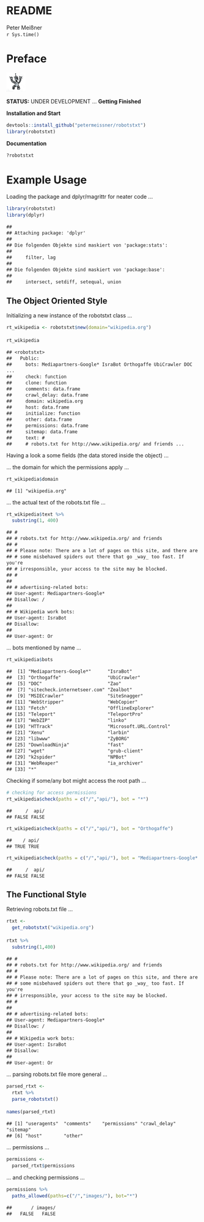 # README
Peter Meißner  
`r Sys.time()`  

# Preface

![](logo/robotstxt.png)

**STATUS:** UNDER DEVELOPMENT ... **Getting Finished**


**Installation and Start**


```r
devtools::install_github("petermeissner/robotstxt")
library(robotstxt)
```


**Documentation**


```r
?robotstxt
```




# Example Usage 

Loading the package and dplyr/magrittr for neater code  ... 


```r
library(robotstxt)
library(dplyr)
```

```
## 
## Attaching package: 'dplyr'
## 
## Die folgenden Objekte sind maskiert von 'package:stats':
## 
##     filter, lag
## 
## Die folgenden Objekte sind maskiert von 'package:base':
## 
##     intersect, setdiff, setequal, union
```

## The Object Oriented Style

Initializing a new instance of the robotstxt class ... 

```r
rt_wikipedia <- robotstxt$new(domain="wikipedia.org")

rt_wikipedia
```

```
## <robotstxt>
##   Public:
##     bots: Mediapartners-Google* IsraBot Orthogaffe UbiCrawler DOC  ...
##     check: function
##     clone: function
##     comments: data.frame
##     crawl_delay: data.frame
##     domain: wikipedia.org
##     host: data.frame
##     initialize: function
##     other: data.frame
##     permissions: data.frame
##     sitemap: data.frame
##     text: #
##     # robots.txt for http://www.wikipedia.org/ and friends ...
```


Having a look a some fields (the data stored inside the object) ... 

... the domain for which the permissions apply ... 


```r
rt_wikipedia$domain
```

```
## [1] "wikipedia.org"
```

... the actual text of the robots.txt file ... 


```r
rt_wikipedia$text %>% 
  substring(1, 400) 
```

```
## #
## # robots.txt for http://www.wikipedia.org/ and friends
## #
## # Please note: There are a lot of pages on this site, and there are
## # some misbehaved spiders out there that go _way_ too fast. If you're
## # irresponsible, your access to the site may be blocked.
## #
## 
## # advertising-related bots:
## User-agent: Mediapartners-Google*
## Disallow: /
## 
## # Wikipedia work bots:
## User-agent: IsraBot
## Disallow:
## 
## User-agent: Or
```

... bots mentioned by name ...


```r
rt_wikipedia$bots
```

```
##  [1] "Mediapartners-Google*"      "IsraBot"                   
##  [3] "Orthogaffe"                 "UbiCrawler"                
##  [5] "DOC"                        "Zao"                       
##  [7] "sitecheck.internetseer.com" "Zealbot"                   
##  [9] "MSIECrawler"                "SiteSnagger"               
## [11] "WebStripper"                "WebCopier"                 
## [13] "Fetch"                      "OfflineExplorer"           
## [15] "Teleport"                   "TeleportPro"               
## [17] "WebZIP"                     "linko"                     
## [19] "HTTrack"                    "Microsoft.URL.Control"     
## [21] "Xenu"                       "larbin"                    
## [23] "libwww"                     "ZyBORG"                    
## [25] "DownloadNinja"              "fast"                      
## [27] "wget"                       "grub-client"               
## [29] "k2spider"                   "NPBot"                     
## [31] "WebReaper"                  "ia_archiver"               
## [33] "*"
```

Checking if some/any bot might access the root path ... 


```r
# checking for access permissions
rt_wikipedia$check(paths = c("/","api/"), bot = "*")
```

```
##     /  api/ 
## FALSE FALSE
```

```r
rt_wikipedia$check(paths = c("/","api/"), bot = "Orthogaffe")
```

```
##    / api/ 
## TRUE TRUE
```

```r
rt_wikipedia$check(paths = c("/","api/"), bot = "Mediapartners-Google*  ")
```

```
##     /  api/ 
## FALSE FALSE
```

## The Functional Style

Retrieving robots.txt file ... 


```r
rtxt <- 
  get_robotstxt("wikipedia.org") 

rtxt %>% 
  substring(1,400)
```

```
## #
## # robots.txt for http://www.wikipedia.org/ and friends
## #
## # Please note: There are a lot of pages on this site, and there are
## # some misbehaved spiders out there that go _way_ too fast. If you're
## # irresponsible, your access to the site may be blocked.
## #
## 
## # advertising-related bots:
## User-agent: Mediapartners-Google*
## Disallow: /
## 
## # Wikipedia work bots:
## User-agent: IsraBot
## Disallow:
## 
## User-agent: Or
```


... parsing robots.txt file more general ... 


```r
parsed_rtxt <- 
  rtxt %>% 
  parse_robotstxt() 

names(parsed_rtxt)
```

```
## [1] "useragents"  "comments"    "permissions" "crawl_delay" "sitemap"    
## [6] "host"        "other"
```

... permissions ... 


```r
permissions <- 
  parsed_rtxt$permissions
```


... and checking permissions ... 


```r
permissions %>% 
  paths_allowed(paths=c("/","images/"), bot="*")
```

```
##       / images/ 
##   FALSE   FALSE
```














